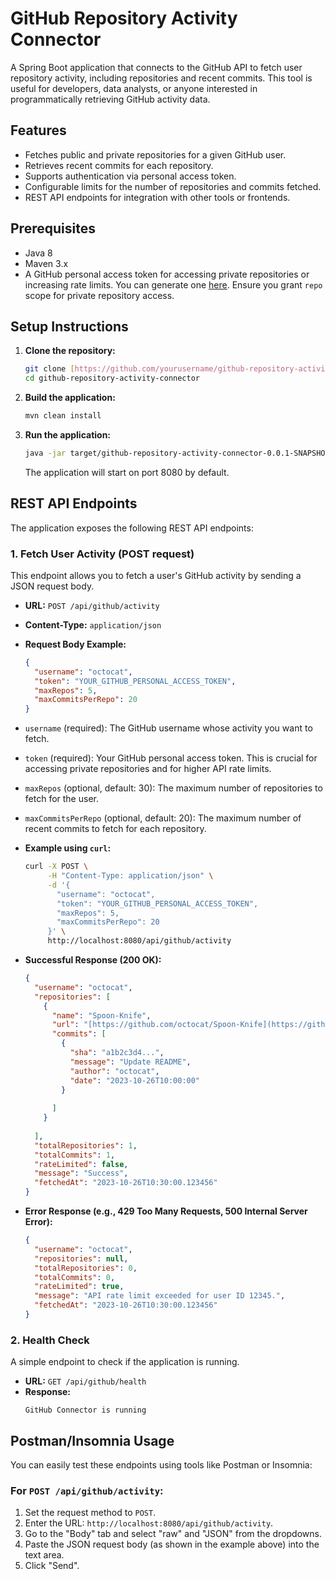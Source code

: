 # GitHub Repository Activity Connector

A Spring Boot application that connects to the GitHub API to fetch user repository activity, including repositories and recent commits. This tool is useful for developers, data analysts, or anyone interested in programmatically retrieving GitHub activity data.

## Features

- Fetches public and private repositories for a given GitHub user.
- Retrieves recent commits for each repository.
- Supports authentication via personal access token.
- Configurable limits for the number of repositories and commits fetched.
- REST API endpoints for integration with other tools or frontends.

## Prerequisites

- Java 8
- Maven 3.x
- A GitHub personal access token for accessing private repositories or increasing rate limits. You can generate one [here](https://github.com/settings/tokens). Ensure you grant `repo` scope for private repository access.

## Setup Instructions

1.  **Clone the repository:**
    ```bash
    git clone [https://github.com/yourusername/github-repository-activity-connector.git](https://github.com/yourusername/github-repository-activity-connector.git)
    cd github-repository-activity-connector
    ```

2.  **Build the application:**
    ```bash
    mvn clean install
    ```

3.  **Run the application:**
    ```bash
    java -jar target/github-repository-activity-connector-0.0.1-SNAPSHOT.jar
    ```
    The application will start on port 8080 by default.

## REST API Endpoints

The application exposes the following REST API endpoints:

### 1. Fetch User Activity (POST request)

This endpoint allows you to fetch a user's GitHub activity by sending a JSON request body.

-   **URL:** `POST /api/github/activity`
-   **Content-Type:** `application/json`
-   **Request Body Example:**
    ```json
    {
      "username": "octocat",
      "token": "YOUR_GITHUB_PERSONAL_ACCESS_TOKEN",
      "maxRepos": 5,
      "maxCommitsPerRepo": 20 
    }
    ```
   -   `username` (required): The GitHub username whose activity you want to fetch.
   -   `token` (required): Your GitHub personal access token. This is crucial for accessing private repositories and for higher API rate limits.
   -   `maxRepos` (optional, default: 30): The maximum number of repositories to fetch for the user.
   -   `maxCommitsPerRepo` (optional, default: 20): The maximum number of recent commits to fetch for each repository.

-   **Example using `curl`:**
    ```bash
    curl -X POST \
         -H "Content-Type: application/json" \
         -d '{
           "username": "octocat",
           "token": "YOUR_GITHUB_PERSONAL_ACCESS_TOKEN",
           "maxRepos": 5,
           "maxCommitsPerRepo": 20
         }' \
         http://localhost:8080/api/github/activity
    ```

-   **Successful Response (200 OK):**
    ```json
    {
      "username": "octocat",
      "repositories": [
        {
          "name": "Spoon-Knife",
          "url": "[https://github.com/octocat/Spoon-Knife](https://github.com/octocat/Spoon-Knife)",
          "commits": [
            {
              "sha": "a1b2c3d4...",
              "message": "Update README",
              "author": "octocat",
              "date": "2023-10-26T10:00:00"
            }
           
          ]
        }
     
      ],
      "totalRepositories": 1,
      "totalCommits": 1,
      "rateLimited": false,
      "message": "Success",
      "fetchedAt": "2023-10-26T10:30:00.123456"
    }
    ```

-   **Error Response (e.g., 429 Too Many Requests, 500 Internal Server Error):**
    ```json
    {
      "username": "octocat",
      "repositories": null,
      "totalRepositories": 0,
      "totalCommits": 0,
      "rateLimited": true,
      "message": "API rate limit exceeded for user ID 12345.",
      "fetchedAt": "2023-10-26T10:30:00.123456"
    }
    ```

### 2. Health Check

A simple endpoint to check if the application is running.

-   **URL:** `GET /api/github/health`
-   **Response:**
    ```
    GitHub Connector is running
    ```

## Postman/Insomnia Usage

You can easily test these endpoints using tools like Postman or Insomnia:

### For `POST /api/github/activity`:

1.  Set the request method to `POST`.
2.  Enter the URL: `http://localhost:8080/api/github/activity`.
3.  Go to the "Body" tab and select "raw" and "JSON" from the dropdowns.
4.  Paste the JSON request body (as shown in the example above) into the text area.
5.  Click "Send".

